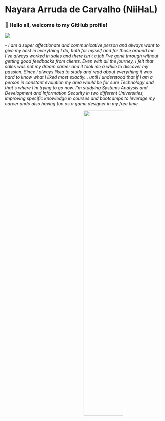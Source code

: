 # Nayara Arruda de Carvalho (NiiHaL)

### :handshake: Hello all, welcome to my GitHub profile!

<img src="https://readme-typing-svg.herokuapp.com?font=Architects+Daughter&color=CF0E0E&size=25&center=false&lines=Hey!+its+Nayara +here;Security+Systems+Student...;Web+Designer+Enthusiast...;P.O+Skills"/>
 
 <p>- <i>I am a super affectionate and communicative person and always want to give my best in everything I do, both for myself and for those around me. I've always worked in sales and there isn't a job I've gone through without getting good feedbacks from clients. Even with all the journey, I felt that sales was not my dream career and it took me a while to discover my passion. Since i always liked to study and read about everything it was hard to know what I liked most exactly... until I understood that if I am a person in constant evolution my area would be for sure Technology and that's where I'm trying to go now. I'm studying Systems Analysis and Development and Information Security in two different Universities, improving specific knowledge in courses and bootcamps to leverage my career ando also having fun as a game designer in my free time.</i></p>


<img src="https://i.pinimg.com/originals/6b/5d/32/6b5d32a496de73e0dc68036ca066857e.gif" width="50%" align="right" />

